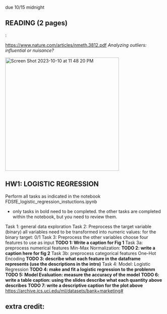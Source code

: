 due 10/15 midnight

## READING (2 pages)
: 

https://www.nature.com/articles/nmeth.3812.pdf
_Analyzing outliers: influential or nuisance?_

<img width="360" alt="Screen Shot 2023-10-10 at 11 48 20 PM" src="https://github.com/fedhere/FDSFE_FBianco/assets/1696902/37e5523d-2649-44e4-bb59-2d549d4af058">



## HW1: LOGISTIC REGRESSION 
Perform all tasks as indicated in the notebook FDSfE_logistic_regression_instuctions.ipynb
 - only tasks in bold need to be completed. the other tasks are completed within the notebook, but you need to review them.

Task 1: general data exploration
Task 2: Preprocess the target variable (binary)
all variables need to be transformed into numeric values: for the binary target: 0/1
Task 3: Preprocess the other variables
choose four features to use as input
**TODO 1: Write a caption for Fig 1**
Task 3a: preprocess numerical features
Min-Max Normalization:
**TODO 2: write a caption here for fig 2**
Task 3b: preprocess categorical features
One-Hot Encoding
**TODO 3: describe what each feature in the dataframe represents (use the descriptions in the intro)**
Task 4: Model: Logistic Regression
**TODO 4: make and fit a logistic regression to the problenm**
**TODO 5: Model Evaluation: measure the accuracy of the model**
**TODO 6: write a table caption: using the slides describe what each quantity above describes**
**TODO 7: write a descriptive caption for the plot above**
https://archive.ics.uci.edu/ml/datasets/bank+marketing#

## extra credit: 
